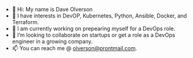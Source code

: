 - 👋 Hi: My name is Dave Olverson
- 👀 I have interests in DevOP, Kubernetes, Python, Ansible, Docker, and Terraform.
- 🌱 I am currently working on prepearing myself for a DevOps role.
- 💞️ I’m looking to collaborate on startups or get a role as a DevOps engineer in a growing company.
- 📫 You can reach me @ olverson@prontmail.com.

<!---
DOlverson/DOlverson is a ✨ special ✨ repository because its `README.md` (this file) appears on your GitHub profile.
You can click the Preview link to take a look at your changes.
--->
